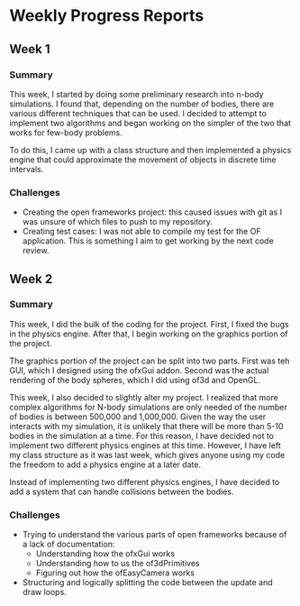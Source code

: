 # Weekly Progress Reports
## Week 1
### Summary
This week, I started by doing some preliminary research into n-body simulations. I found that, depending on the number of bodies, there are various different techniques that can be used. I decided to attempt to implement two algorithms and began working on the simpler of the two that works for few-body problems.

To do this, I came up with a class structure and then implemented a physics engine that could approximate the movement of objects in discrete time intervals.

### Challenges
* Creating the open frameworks project: this caused issues with git as I was unsure of which files to push to my repository.
* Creating test cases: I was not able to compile my test for the OF application. This is something I aim to get working by the next code review.

## Week 2
### Summary
This week, I did the bulk of the coding for the project. First, I fixed the bugs in the physics engine. After that, I begin working on the graphics portion of the project.

The graphics portion of the project can be split into two parts. First was teh GUI, which I designed using the ofxGui addon. Second was the actual rendering of the body spheres, which I did using of3d and OpenGL.

This week, I also decided to slightly alter my project. I realized that more complex algorithms for N-body simulations are only needed of the number of bodies is between 500,000 and 1,000,000. Given the way the user interacts with my simulation, it is unlikely that there will be more than 5-10 bodies in the simulation at a time. For this reason, I have decided not to implement two different physics engines at this time. However, I have left my class structure as it was last week, which gives anyone using my code the freedom to add a physics engine at a later date.

Instead of implementing two different physics engines, I have decided to add a system that can handle collisions between the bodies.

### Challenges
* Trying to understand the various parts of open frameworks because of a lack of documentation:
    * Understanding how the ofxGui works
    * Understanding how to us the of3dPrimitives
    * Figuring out how the ofEasyCamera works
* Structuring and logically splitting the code between the update and draw loops.